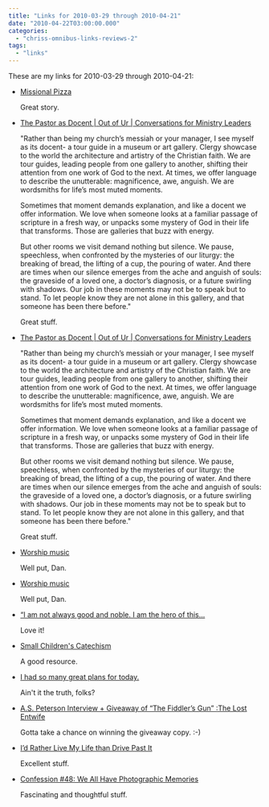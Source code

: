 ```yaml
---
title: "Links for 2010-03-29 through 2010-04-21"
date: "2010-04-22T03:00:00.000"
categories: 
  - "chriss-omnibus-links-reviews-2"
tags: 
  - "links"
---
```


These are my links for 2010-03-29 through 2010-04-21:

- [Missional Pizza](http://blog.beliefnet.com/jesuscreed/2010/04/missional-pizza.html)
    
    Great story.
    
- [The Pastor as Docent | Out of Ur | Conversations for Ministry Leaders](http://www.outofur.com/archives/2010/04/the_pastor_as_d.html)
    
    "Rather than being my church’s messiah or your manager, I see myself as its docent- a tour guide in a museum or art gallery. Clergy showcase to the world the architecture and artistry of the Christian faith. We are tour guides, leading people from one gallery to another, shifting their attention from one work of God to the next. At times, we offer language to describe the unutterable: magnificence, awe, anguish. We are wordsmiths for life’s most muted moments.
    
    Sometimes that moment demands explanation, and like a docent we offer information. We love when someone looks at a familiar passage of scripture in a fresh way, or unpacks some mystery of God in their life that transforms. Those are galleries that buzz with energy.
    
    But other rooms we visit demand nothing but silence. We pause, speechless, when confronted by the mysteries of our liturgy: the breaking of bread, the lifting of a cup, the pouring of water. And there are times when our silence emerges from the ache and anguish of souls: the graveside of a loved one, a doctor’s diagnosis, or a future swirling with shadows. Our job in these moments may not be to speak but to stand. To let people know they are not alone in this gallery, and that someone has been there before."
    
    Great stuff.
    
- [The Pastor as Docent | Out of Ur | Conversations for Ministry Leaders](http://www.outofur.com/archives/2010/04/the_pastor_as_d.html)
    
    "Rather than being my church’s messiah or your manager, I see myself as its docent- a tour guide in a museum or art gallery. Clergy showcase to the world the architecture and artistry of the Christian faith. We are tour guides, leading people from one gallery to another, shifting their attention from one work of God to the next. At times, we offer language to describe the unutterable: magnificence, awe, anguish. We are wordsmiths for life’s most muted moments.
    
    Sometimes that moment demands explanation, and like a docent we offer information. We love when someone looks at a familiar passage of scripture in a fresh way, or unpacks some mystery of God in their life that transforms. Those are galleries that buzz with energy.
    
    But other rooms we visit demand nothing but silence. We pause, speechless, when confronted by the mysteries of our liturgy: the breaking of bread, the lifting of a cup, the pouring of water. And there are times when our silence emerges from the ache and anguish of souls: the graveside of a loved one, a doctor’s diagnosis, or a future swirling with shadows. Our job in these moments may not be to speak but to stand. To let people know they are not alone in this gallery, and that someone has been there before."
    
    Great stuff.
    
- [Worship music](http://www.rmfo-blogs.com/daniel/2010/04/14/worship-music/)
    
    Well put, Dan.
    
- [Worship music](http://www.rmfo-blogs.com/daniel/2010/04/14/worship-music/)
    
    Well put, Dan.
    
- [“I am not always good and noble. I am the hero of this...](http://slaughterhouse90210.tumblr.com/post/520846355)
    
    Love it!
    
- [Small Children's Catechism](http://www.grace.org.uk/faith/childcat.html)
    
    A good resource.
    
- [I had so many great plans for today.](http://feedproxy.google.com/~r/TheVenndingMachine/~3/zCosHabhgwQ/i-had-so-many-great-plans-for-today.html)
    
    Ain't it the truth, folks?
    
- [A.S. Peterson Interview + Giveaway of “The Fiddler’s Gun” :The Lost Entwife](http://thelostentwife.net/2010/04/12/a-s-peterson-interview-giveaway-of-the-fiddlers-gun/)
    
    Gotta take a chance on winning the giveaway copy. :-)
    
- [I’d Rather Live My Life than Drive Past It](http://downhillbothways.com/2010/04/09/id-rather-live-my-life-than-drive-past-it/)
    
    Excellent stuff.
    
- [Confession #48: We All Have Photographic Memories](http://tweetagewasteland.com/2010/03/we-all-have-photographic-memories/)
    
    Fascinating and thoughtful stuff.
